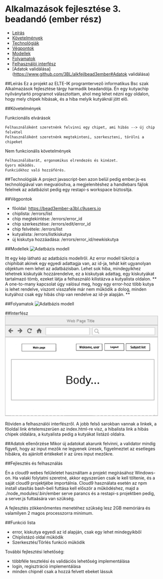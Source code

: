 # Alkalmazások fejlesztése 3. beadandó (ember rész)
- [Leírás](https://www.github.com/3BL/alkfejlbead3ember#leírás)
- [Követelmények](https://www.github.com/3BL/alkfejlbead3ember#követelmények)
- [Technológiák](https://www.github.com/3BL/alkfejlbead3ember#technológiák)
- [Végpontok](https://www.github.com/3BL/alkfejlbead3ember#végpontok)
- [Modellek](https://www.github.com/3BL/alkfejlbead3ember#modellek)
- [Folyamatok](https://www.github.com/3BL/alkfejlbead3ember#folyamatok)
- [Felhasználói interfész](https://www.github.com/3BL/alkfejlbead3ember#interfész)
- [Adatok validálása](https://www.github.com/3BL/alkfejlbead3ember#Adatok validálása)


##Leírás
Ez a projekt az ELTE-IK programtervező informatikus Bsc szak Alkalmazások fejlesztése tárgy harmadik
beadandója. Én egy kutyachip nyilványtartó programot választottam, ahol meg lehet nézni egy oldalon, 
hogy mely chipek hibásak, és a hiba melyik kutyáknál jött elő.


##Követelmények

Funkcionális elvárások

    Felhasználóként szeretnénk felvinni egy chipet, ami hibás --> új chip felvétel
    Felhasználóként szeretnénk megtekinteni, szerkeszteni, törölni a chipeket

Nem funkcionális követelmények

    Felhasználóbarát, ergonomikus elrendezés és kinézet.
    Gyors működés.
    Funkciókhoz való hozzáférés.


##Technológiák
A project javascript-ben azon belül pedig ember.js-es technológiával van megvalósítva, a megjelenítéshez
a handlebars fájlok felelnek az adatbázist pedig egy restapi-s workspace biztosítja.
 

##Végpontok

 * főoldal: https://bead3ember-a3bl.c9users.io
 * chiplista: /errors/list
 * chip megtekintése: /errors/error_id
 * chip szerkesztése: /errors/edit/error_id
 * chip felvétele: /errors/list
 * kutyalista: /errors/listkiskutya
 * új kiskutya hozzáadása: /errors/error_id/newkiskutya


##Modellek
![Adatbázis modell](https://github.com/3BL/alkfejlbead1/blob/master/documentation/bead3relation.png)

Itt egy kép látható az adatbázis modellről. Az error modell tükrözi a chiphibát akinek egy egyedi adattagja van,
az id-ja, tehát két ugyanolyan objektum nem lehet az adatbázisban. Lehet sok hiba, mindegyikhez lehetnek
kiskutyák hozzárendelve, ez a kiskutyak adattag, egy kiskutyákat tartalmazó tömb, ezeket látja a felhasználó kilistázva a
kutyalista oldalon. ** A one-to-many kapcsolat úgy valósul meg, hogy egy error-hoz több kutya is lehet rendelve, viszont visszafele már nem működik a dolog, minden kutyához csak egy hibás chip van rendelve az id-je alapján. **

##Folyamatok
![Adatbázis modell](https://github.com/3BL/alkfejlbead1/blob/master/documentation/bead3folyamat.png)


##Interfész
![Adatbázis modell](https://github.com/3BL/alkfejlbead1/blob/master/documentation/webdesign.png)

Röviden a felhasználói interfészről. A jobb felső sarokban vannak a linkek, a főoldal link értelemszerüen az index.html-re visz,
a hibalista link a hibás chipek oldalára, a kutyalista pedig a kutyákat listázó oldalra.


##Adatok ellenőrzése
Mikor új adatokat akarunk felvinni, a validator mindig figyeli, hogy az input mezők ne legyenek üresek, figyelmeztet az esetleges
hibákra, és ajánlott értékeket ír az üres input mezőkre.

##Fejlesztés és felhasználás


Én a cloud9 webes felüleletet használtam a projekt megírásához Windows-on. Ha valaki folytatni szeretné,
akkor egyszerüen csak le kell töltenie, és a saját cloud9 projektjébe importálnia. Cloud9 használata esetén az npm install utasítás bash-beli futtása kell először a működéshez, majd a ./node_modules/.bin/ember serve parancs és a restapi-s projektben pedig, a server.js futtaására van szükség.

A fejlesztés zökkenőmentes menetéhez szükség lesz 2GB memóriára és valamilyen 2 magos processzorra minimum.


##Funkció lista 


- error, kiskutya egyedi az id alapján, csak egy lehet mindegyikből
- Chiplistázó oldal müködik
- Szerkesztés/Törlés funkció müködik

További fejlesztési lehetőség:
- többféle tesztelési és validációs lehetőség implementálása
- login, regisztráció implementálása
- minden chipnél csak a hozzá felvett ebeket lássuk
